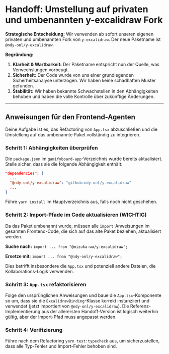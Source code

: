 # Handoff: Umstellung auf privaten und umbenannten y-excalidraw Fork

**Strategische Entscheidung:** Wir verwenden ab sofort unseren eigenen privaten und umbenannten Fork von `y-excalidraw`. Der neue Paketname ist `@ndy-onl/y-excalidraw`.

**Begründung:**
1.  **Klarheit & Wartbarkeit:** Der Paketname entspricht nun der Quelle, was Verwechslungen vorbeugt.
2.  **Sicherheit:** Der Code wurde von uns einer grundlegenden Sicherheitsanalyse unterzogen. Wir haben keine schadhaften Muster gefunden.
3.  **Stabilität:** Wir haben bekannte Schwachstellen in den Abhängigkeiten behoben und haben die volle Kontrolle über zukünftige Änderungen.

---

## Anweisungen für den Frontend-Agenten

Deine Aufgabe ist es, das Refactoring von `App.tsx` abzuschließen und die Umstellung auf das umbenannte Paket vollständig zu integrieren.

### Schritt 1: Abhängigkeiten überprüfen

Die `package.json` im `gamifyboard-app`-Verzeichnis wurde bereits aktualisiert. Stelle sicher, dass sie die folgende Abhängigkeit enthält:

```json
"dependencies": {
  ...
  "@ndy-onl/y-excalidraw": "github:ndy-onl/y-excalidraw"
  ...
}
```

Führe `yarn install` im Hauptverzeichnis aus, falls noch nicht geschehen.

### Schritt 2: Import-Pfade im Code aktualisieren (WICHTIG)

Da das Paket umbenannt wurde, müssen alle `import`-Anweisungen im gesamten Frontend-Code, die sich auf das alte Paket beziehen, aktualisiert werden.

**Suche nach:**
`import ... from "@mizuka-wu/y-excalidraw";`

**Ersetze mit:**
`import ... from "@ndy-onl/y-excalidraw";`

Dies betrifft insbesondere die `App.tsx` und potenziell andere Dateien, die Kollaborations-Logik verwenden.

### Schritt 3: `App.tsx` refaktorisieren

Folge den ursprünglichen Anweisungen und baue die `App.tsx`-Komponente so um, dass sie die `ExcalidrawBinding`-Klasse korrekt instanziiert und verwendet (jetzt importiert von `@ndy-onl/y-excalidraw`). Die Referenz-Implementierung aus der allerersten Handoff-Version ist logisch weiterhin gültig, aber der Import-Pfad muss angepasst werden.

### Schritt 4: Verifizierung

Führe nach dem Refactoring `yarn test:typecheck` aus, um sicherzustellen, dass alle Typ-Fehler und Import-Fehler behoben sind.
